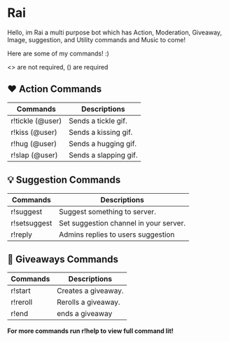 # Rai

Hello, im Rai a multi purpose bot which has Action, Moderation, Giveaway, Image, suggestion, and Utility commands and Music to come!

Here are some of my commands! :)

<> are not required, () are required

## ❤️ Action Commands

Commands | Descriptions
------------ | -------------
r!tickle (@user) | Sends a tickle gif.
r!kiss (@user) | Sends a kissing gif.
r!hug (@user) | Sends a hugging gif.
r!slap (@user) | Sends a slapping gif.

## 💡 Suggestion Commands

Commands | Descriptions
------------ | -------------
r!suggest | Suggest something to server.
r!setsuggest | Set suggestion channel in your server.
r!reply | Admins replies to users suggestion

## 🎉 Giveaways Commands

Commands | Descriptions
------------ | -------------
r!start | Creates a giveaway.
r!reroll | Rerolls a giveaway.
r!end | ends a giveaway

**For more commands run r!help to view full command lit!**

